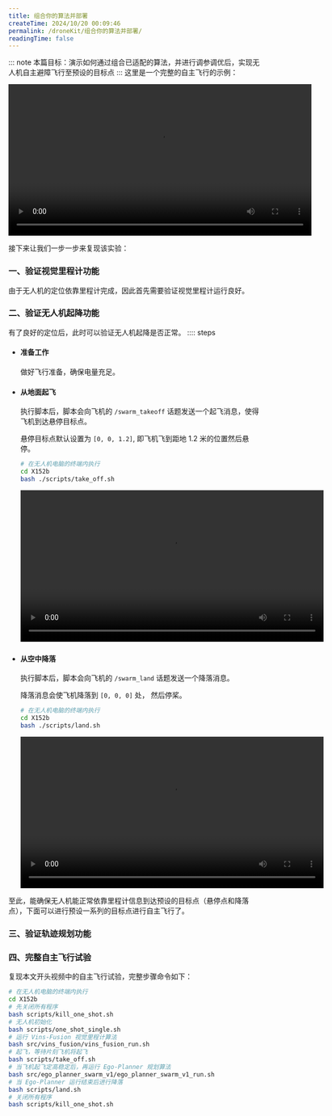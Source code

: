 ```yaml
---
title: 组合你的算法并部署
createTime: 2024/10/20 00:09:46
permalink: /droneKit/组合你的算法并部署/
readingTime: false
---
```


::: note 本篇目标：演示如何通过组合已适配的算法，并进行调参调优后，实现无人机自主避障飞行至预设的目标点
:::
这里是一个完整的自主飞行的示例：
<div>
<video width="600" controls>
    <source src="https://emnavi-doc-img.oss-cn-beijing.aliyuncs.com/emnavi_video/intro/autonomous_navigation_flight_demo.mp4" type="video/mp4" />
    您的浏览器不支持 video 标签。
</video>
</div>

接下来让我们一步一步来复现该实验：

### 一、验证视觉里程计功能
由于无人机的定位依靠里程计完成，因此首先需要验证视觉里程计运行良好。
<LinkCard icon="twemoji:astonished-face" title="启动 Vins-Fusion 视觉里程计" href="/droneKit/Vins-Fusion视觉里程计/#算法使用" > </LinkCard>

### 二、验证无人机起降功能
有了良好的定位后，此时可以验证无人机起降是否正常。
:::: steps

- #### 准备工作
    做好飞行准备，确保电量充足。
- #### 从地面起飞
    执行脚本后，脚本会向飞机的 `/swarm_takeoff` 话题发送一个起飞消息，使得飞机到达悬停目标点。

    悬停目标点默认设置为 `[0, 0, 1.2]`, 即飞机飞到距地 1.2 米的位置然后悬停。
    ```bash
    # 在无人机电脑的终端内执行
    cd X152b
    bash ./scripts/take_off.sh
    ```
    <div>
    <video width="600" controls>
        <source src="https://emnavi-doc-img.oss-cn-beijing.aliyuncs.com/emnavi_video/intro/takeoff_demo.mp4" type="video/mp4" />
        您的浏览器不支持 video 标签。
    </video>
    </div>

    ###


- #### 从空中降落

    执行脚本后，脚本会向飞机的 `/swarm_land` 话题发送一个降落消息。

    降落消息会使飞机降落到 `[0, 0, 0]` 处， 然后停桨。

    ```bash
    # 在无人机电脑的终端内执行
    cd X152b
    bash ./scripts/land.sh
    ```
    <div>
    <video width="600" controls>
        <source src="https://emnavi-doc-img.oss-cn-beijing.aliyuncs.com/emnavi_video/intro/landing_demo.mp4" type="video/mp4" />
        您的浏览器不支持 video 标签。
    </video>
    </div>

至此，能确保无人机能正常依靠里程计信息到达预设的目标点（悬停点和降落点），下面可以进行预设一系列的目标点进行自主飞行了。

### 三、验证轨迹规划功能
<LinkCard icon="twemoji:astonished-face" title="启动 Ego-Planner 规划算法" href="/droneKit/Ego-Planner规划算法/#算法使用" > </LinkCard>

<!-- TODO(Derkai): 这里会让人误解要运行两次 one shot  -->

### 四、完整自主飞行试验

复现本文开头视频中的自主飞行试验，完整步骤命令如下：
```bash
# 在无人机电脑的终端内执行
cd X152b
# 先关闭所有程序
bash scripts/kill_one_shot.sh
# 无人机初始化
bash scripts/one_shot_single.sh
# 运行 Vins-Fusion 视觉里程计算法
bash src/vins_fusion/vins_fusion_run.sh
# 起飞，等待片刻飞机将起飞
bash scripts/take_off.sh
# 当飞机起飞定高稳定后，再运行 Ego-Planner 规划算法
bash src/ego_planner_swarm_v1/ego_planner_swarm_v1_run.sh
# 当 Ego-Planner 运行结束后进行降落
bash scripts/land.sh
# 关闭所有程序
bash scripts/kill_one_shot.sh
```
